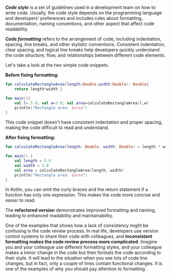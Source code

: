 **_Code style_** is a set of guidelines used in a development team on how to write code. 
Usually, the code style depends on the programming language and developers’ preferences and includes rules about formatting,
documentation, naming conventions, and other aspect that affect code readability.

**_Code formatting_** refers to the arrangement of code, including indentation, spacing, line breaks, and other stylistic conventions.
Consistent indentation, clear spacing, and logical line breaks help developers quickly understand the code structure,
flow, and relationships between different code elements.

Let's take a look at the two simple code snippets.

**Before fixing formatting:**
```kotlin
fun calculateRectangleArea(length:Double,width:Double): Double{
    return length*width }

fun main(){
    val l= 5.0; val w=3.0; val area=calculateRectangleArea(l,w)
    println("Rectangle area: $area")
}
```
This code snippet doesn't have consistent indentation and proper spacing, making the code difficult to read and understand.

**After fixing formatting:**
```kotlin
fun calculateRectangleArea(length: Double, width: Double) = length * width

fun main() {
    val length = 5.0
    val width = 3.0
    val area = calculateRectangleArea(length, width)
    println("Rectangle area: $area")
}
```
In Kotlin, you can omit the curly braces and the return statement if a function has only one expression.
This makes the code more concise and easier to read.

The **refactored version** demonstrates improved formatting and naming, leading to enhanced readability and maintainability.

<div class="hint" title="Code Formatting's Role in Code Review">

One of the examples that shows how a lack of consistency might be confusing is the code review process.
In real life, developers use version control systems to share their code with colleagues, and **inconsistent formatting
makes the code review process more complicated**.
Imagine you and your colleague use different formatting styles, and your colleague makes a minor change in the code but
then formats the code according to their style.
It will lead to the situation when you see lots of code line changes, but in fact, only a couple of lines contain functional changes.
It is one of the examples of why you should pay attention to formatting.
</div>
